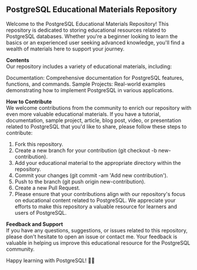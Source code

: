 <h2><b>PostgreSQL Educational Materials Repository</b><br></h2>
Welcome to the PostgreSQL Educational Materials Repository! This repository is dedicated to storing educational resources related to PostgreSQL databases. 
Whether you're a beginner looking to learn the basics or an experienced user seeking advanced knowledge, you'll find a wealth of materials here to support your journey.

<b>Contents</b><br>
Our repository includes a variety of educational materials, including:

Documentation: Comprehensive documentation for PostgreSQL features, functions, and commands.
Sample Projects: Real-world examples demonstrating how to implement PostgreSQL in various applications.

<b>How to Contribute</b><br>
We welcome contributions from the community to enrich our repository with even more valuable educational materials. If you have a tutorial, documentation, sample project, article, blog post, video, or presentation related to PostgreSQL that you'd like to share, please follow these steps to contribute:

1. Fork this repository.
2. Create a new branch for your contribution (git checkout -b new-contribution).
3. Add your educational material to the appropriate directory within the repository.
4. Commit your changes (git commit -am 'Add new contribution').
5. Push to the branch (git push origin new-contribution).
6. Create a new Pull Request.
7. Please ensure that your contributions align with our repository's focus on educational content related to PostgreSQL.
We appreciate your efforts to make this repository a valuable resource for learners and users of PostgreSQL.

<b>Feedback and Support</b><br>
If you have any questions, suggestions, or issues related to this repository, please don't hesitate to open an issue or contact me. 
Your feedback is valuable in helping us improve this educational resource for the PostgreSQL community.

Happy learning with PostgreSQL! 🐘✨
